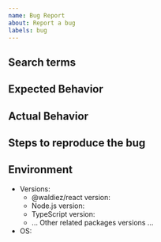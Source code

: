 ```yaml
---
name: Bug Report
about: Report a bug
labels: bug
---
```


<!-- markdownlint-disable MD041 -->

## Search terms

<!-- Include keywords that might help others with the same problem find this issue -->

## Expected Behavior

<!-- How did you expect to happen? -->

## Actual Behavior

<!-- What actually happened? -->

## Steps to reproduce the bug

<!-- How can we reproduce the bug? -->

## Environment

- Versions:
    - @waldiez/react version:
    - Node.js version:
    - TypeScript version:
    - ... Other related packages versions ...
- OS:
